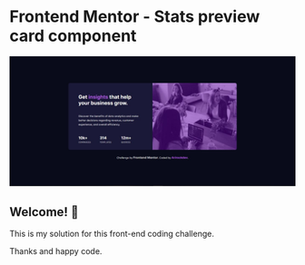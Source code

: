 # Frontend Mentor - Stats preview card component

![Design preview for the Stats preview card component coding challenge](./design/my-design.jpeg)

## Welcome! 👋

This is my solution for this front-end coding challenge.

Thanks and happy code.